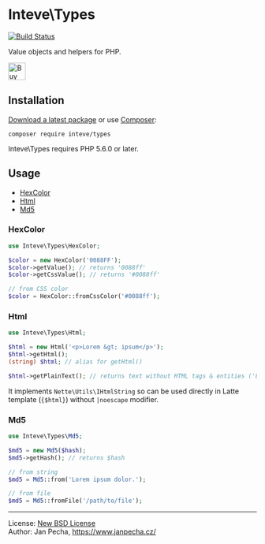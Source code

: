 
# Inteve\Types

[![Build Status](https://travis-ci.org/inteve/types.svg?branch=master)](https://travis-ci.org/inteve/types)

Value objects and helpers for PHP.

<a href="https://www.paypal.me/janpecha/1eur"><img src="https://buymecoffee.intm.org/img/button-paypal-white.png" alt="Buy me a coffee" height="35"></a>


## Installation

[Download a latest package](https://github.com/inteve/types/releases) or use [Composer](http://getcomposer.org/):

```
composer require inteve/types
```

Inteve\Types requires PHP 5.6.0 or later.


## Usage

* [HexColor](#hexcolor)
* [Html](#html)
* [Md5](#md5)


### HexColor

```php
use Inteve\Types\HexColor;

$color = new HexColor('0088FF');
$color->getValue(); // returns '0088ff'
$color->getCssValue(); // returns '#0088ff'

// from CSS color
$color = HexColor::fromCssColor('#0088ff');
```

### Html

```php
use Inteve\Types\Html;

$html = new Html('<p>Lorem &gt; ipsum</p>');
$html->getHtml();
(string) $html; // alias for getHtml()

$html->getPlainText(); // returns text without HTML tags & entities ('Lorem > ipsum')
```

It implements `Nette\Utils\IHtmlString` so can be used directly in Latte template (`{$html}`) without `|noescape` modifier.


### Md5

```php
use Inteve\Types\Md5;

$md5 = new Md5($hash);
$md5->getHash(); // returns $hash

// from string
$md5 = Md5::from('Lorem ipsum dolor.');

// from file
$md5 = Md5::fromFile('/path/to/file');
```

------------------------------

License: [New BSD License](license.md)
<br>Author: Jan Pecha, https://www.janpecha.cz/
